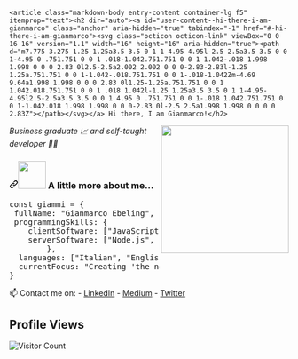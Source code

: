     <article class="markdown-body entry-content container-lg f5" itemprop="text"><h2 dir="auto"><a id="user-content--hi-there-i-am-gianmarco" class="anchor" aria-hidden="true" tabindex="-1" href="#-hi-there-i-am-gianmarco"><svg class="octicon octicon-link" viewBox="0 0 16 16" version="1.1" width="16" height="16" aria-hidden="true"><path d="m7.775 3.275 1.25-1.25a3.5 3.5 0 1 1 4.95 4.95l-2.5 2.5a3.5 3.5 0 0 1-4.95 0 .751.751 0 0 1 .018-1.042.751.751 0 0 1 1.042-.018 1.998 1.998 0 0 0 2.83 0l2.5-2.5a2.002 2.002 0 0 0-2.83-2.83l-1.25 1.25a.751.751 0 0 1-1.042-.018.751.751 0 0 1-.018-1.042Zm-4.69 9.64a1.998 1.998 0 0 0 2.83 0l1.25-1.25a.751.751 0 0 1 1.042.018.751.751 0 0 1 .018 1.042l-1.25 1.25a3.5 3.5 0 1 1-4.95-4.95l2.5-2.5a3.5 3.5 0 0 1 4.95 0 .751.751 0 0 1-.018 1.042.751.751 0 0 1-1.042.018 1.998 1.998 0 0 0-2.83 0l-2.5 2.5a1.998 1.998 0 0 0 0 2.83Z"></path></svg></a> Hi there, I am Gianmarco!</h2>
<p dir="auto"><a target="_blank" rel="noopener noreferrer nofollow" href="https://camo.githubusercontent.com/76da8235cf5c22d5aa236f1d9e9022d2e50f97cee231ef99ce04f614ebddd9e0/68747470733a2f2f6d656469612e67697068792e636f6d2f6d656469612f48455077666475365436737670504531654e2f67697068792e676966"><img align="right" src="https://camo.githubusercontent.com/76da8235cf5c22d5aa236f1d9e9022d2e50f97cee231ef99ce04f614ebddd9e0/68747470733a2f2f6d656469612e67697068792e636f6d2f6d656469612f48455077666475365436737670504531654e2f67697068792e676966" width="230" data-animated-image="" data-canonical-src="https://media.giphy.com/media/HEPwfdu6T6svpPE1eN/giphy.gif" style="max-width: 100%;"></a></p>
<p dir="auto"><em>Business graduate 📈 and self-taught developer 👨‍💻</em></p>
<h3 dir="auto"><a id="user-content--a-little-more-about-me" class="anchor" aria-hidden="true" tabindex="-1" href="#-a-little-more-about-me"><svg class="octicon octicon-link" viewBox="0 0 16 16" version="1.1" width="16" height="16" aria-hidden="true"><path d="m7.775 3.275 1.25-1.25a3.5 3.5 0 1 1 4.95 4.95l-2.5 2.5a3.5 3.5 0 0 1-4.95 0 .751.751 0 0 1 .018-1.042.751.751 0 0 1 1.042-.018 1.998 1.998 0 0 0 2.83 0l2.5-2.5a2.002 2.002 0 0 0-2.83-2.83l-1.25 1.25a.751.751 0 0 1-1.042-.018.751.751 0 0 1-.018-1.042Zm-4.69 9.64a1.998 1.998 0 0 0 2.83 0l1.25-1.25a.751.751 0 0 1 1.042.018.751.751 0 0 1 .018 1.042l-1.25 1.25a3.5 3.5 0 1 1-4.95-4.95l2.5-2.5a3.5 3.5 0 0 1 4.95 0 .751.751 0 0 1-.018 1.042.751.751 0 0 1-1.042.018 1.998 1.998 0 0 0-2.83 0l-2.5 2.5a1.998 1.998 0 0 0 0 2.83Z"></path></svg></a><a target="_blank" rel="noopener noreferrer nofollow" href="https://camo.githubusercontent.com/fe1997a56a4f3c557cc65fc0fbfdf37d21fcc679c18c147946a07ac784436387/68747470733a2f2f6d656469612e67697068792e636f6d2f6d656469612f636d4345734a5a48594250656c73333630712f67697068792e676966"><img src="https://camo.githubusercontent.com/fe1997a56a4f3c557cc65fc0fbfdf37d21fcc679c18c147946a07ac784436387/68747470733a2f2f6d656469612e67697068792e636f6d2f6d656469612f636d4345734a5a48594250656c73333630712f67697068792e676966" width="50" data-animated-image="" data-canonical-src="https://media.giphy.com/media/cmCEsJZHYBPels360q/giphy.gif" style="max-width: 100%;"></a> A little more about me...</h3>
<div class="highlight highlight-source-js notranslate position-relative overflow-auto" dir="auto" data-snippet-clipboard-copy-content="const giammi = {
 fullName: &quot;Gianmarco Ebeling&quot;,
 programmingSkills: {
    clientSoftware: [&quot;JavaScript&quot;, &quot;React.js&quot;, &quot;Next.js&quot;, &quot;Typescript&quot;],
    serverSoftware: [&quot;Node.js&quot;, &quot;Express.js&quot;, &quot;MongoDB&quot;, &quot;Firebase&quot;]
        },
  languages: [&quot;Italian&quot;, &quot;English&quot;, &quot;Spanish&quot;],
  currentFocus: &quot;Creating 'the next big thing' &quot;
}"><pre><span class="pl-k">const</span> <span class="pl-s1">giammi</span> <span class="pl-c1">=</span> <span class="pl-kos">{</span>
 <span class="pl-c1">fullName</span>: <span class="pl-s">"Gianmarco Ebeling"</span><span class="pl-kos">,</span>
 <span class="pl-c1">programmingSkills</span>: <span class="pl-kos">{</span>
    <span class="pl-c1">clientSoftware</span>: <span class="pl-kos">[</span><span class="pl-s">"JavaScript"</span><span class="pl-kos">,</span> <span class="pl-s">"React.js"</span><span class="pl-kos">,</span> <span class="pl-s">"Next.js"</span><span class="pl-kos">,</span> <span class="pl-s">"Typescript"</span><span class="pl-kos">]</span><span class="pl-kos">,</span>
    <span class="pl-c1">serverSoftware</span>: <span class="pl-kos">[</span><span class="pl-s">"Node.js"</span><span class="pl-kos">,</span> <span class="pl-s">"Express.js"</span><span class="pl-kos">,</span> <span class="pl-s">"MongoDB"</span><span class="pl-kos">,</span> <span class="pl-s">"Firebase"</span><span class="pl-kos">]</span>
        <span class="pl-kos">}</span><span class="pl-kos">,</span>
  <span class="pl-c1">languages</span>: <span class="pl-kos">[</span><span class="pl-s">"Italian"</span><span class="pl-kos">,</span> <span class="pl-s">"English"</span><span class="pl-kos">,</span> <span class="pl-s">"Spanish"</span><span class="pl-kos">]</span><span class="pl-kos">,</span>
  <span class="pl-c1">currentFocus</span>: <span class="pl-s">"Creating 'the next big thing' "</span>
<span class="pl-kos">}</span></pre></div>
<p dir="auto">📫 Contact me on:
- <a href="https://www.linkedin.com/in/gianmarco-ebeling-856020135/" rel="nofollow">LinkedIn</a>
- <a href="https://ebelinggianmarco.medium.com/" rel="nofollow">Medium</a>
- <a href="https://twitter.com/Jj_Ebeling" rel="nofollow">Twitter</a></p>
</article>





## Profile Views
![Visitor Count](https://profile-counter.glitch.me/your_username/count.svg)
